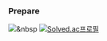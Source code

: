 ### Prepare
<img src="https://img.shields.io/badge/Python-3766AB?style=flat-square&logo=Python&logoColor=white"/></a>&nbsp 
[![Solved.ac프로필](http://mazassumnida.wtf/api/v2/generate_badge?boj=kijh30123)](https://solved.ac/kijh30123)

<!--
**GGrite/GGrite** is a ✨ _special_ ✨ repository because its `README.md` (this file) appears on your GitHub profile.

Here are some ideas to get you started:

- 🔭 I’m currently working on ...
- 🌱 I’m currently learning ...
- 👯 I’m looking to collaborate on ...
- 🤔 I’m looking for help with ...
- 💬 Ask me about ...
- 📫 How to reach me: ...
- 😄 Pronouns: ...
- ⚡ Fun fact: ...
-->
